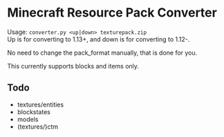 # Minecraft Resource Pack Converter

Usage: `converter.py <up|down> texturepack.zip`  
Up is for converting to 1.13+, and down is for converting to 1.12-.

No need to change the pack_format manually, that is done for you.

This currently supports blocks and items only.

## Todo
- textures/entities
- blockstates
- models
- (textures/)ctm